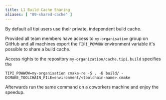 ```yaml
---
title: L1 Build Cache Sharing
aliases: [ "09-shared-cache" ]
---
```


By default all tipi users use their private, independent build cache.

Provided all team members have access to `my-organisation` group on GitHub and all machines export the `TIPI_POWWOW` environment variable it's possible to share a build cache.

Access rights to the repository `my-organization/cache.tipi.build` specifies the  

```
TIPI_POWWOW=my-organisation cmake-re -S . -B build/ -DCMAKE_TOOLCHAIN_FILE=environment/<toolchain-name>.cmake
```

Afterwards run the same command on a coworkers machine and enjoy the speedup.

